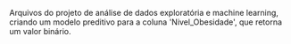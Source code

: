 Arquivos do projeto de análise de dados exploratória e machine learning, criando um modelo preditivo para a coluna 'Nivel_Obesidade', que retorna um valor binário.
